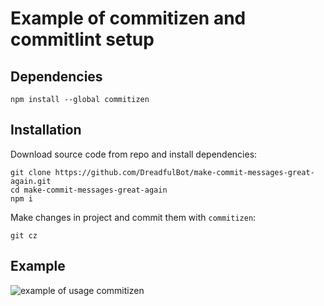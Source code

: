 # Example of commitizen and commitlint setup

## Dependencies

```
npm install --global commitizen
```

## Installation

Download source code from repo and install dependencies:

```
git clone https://github.com/DreadfulBot/make-commit-messages-great-again.git
cd make-commit-messages-great-again
npm i
```

Make changes in project and commit them with `commitizen`:

```
git cz
```

## Example

![example of usage commitizen](https://cdn.jsdelivr.net/gh/tashbenbetov/make-commit-messages-great-again@master/docs/demo.svg)
